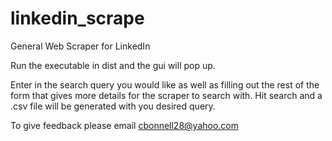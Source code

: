 # linkedin_scrape
General Web Scraper for LinkedIn

Run the executable in dist and the gui will pop up. 

Enter in the search query you would like as well as filling out the rest of the form that gives more details for the scraper to search with. Hit search and a .csv file will be generated with you desired query.

To give feedback please email cbonnell28@yahoo.com
